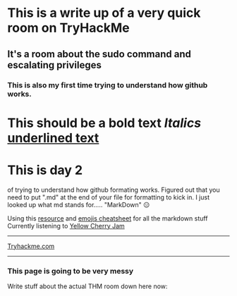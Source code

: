 # This is a write up of a very quick room on TryHackMe
## It's a room about the sudo command and escalating privileges
### This is also my first time trying to understand how github works.
**This should be a bold text**
*Italics*
<ins> underlined text </ins>
======

# This is day 2
of trying to understand how github formating works. Figured out that you need to put ".md" at the end of your file for formatting to kick in. I just looked up what md stands for..... "MarkDown" :expressionless:

Using this [resource](https://github.com/adam-p/markdown-here/wiki/markdown-cheatsheet "Cheatsheet") and [emojis cheatsheet](https://github.com/ikatyang/emoji-cheat-sheet/blob/github-actions-auto-update/README.md) for all the markdown stuff
Currently listening to [Yellow Cherry Jam](https://www.youtube.com/watch?v=jOezCfUe8Wg "Relaxing Music For Sleep & Anxiety Relief - On YouTube")

------


[Tryhackme.com](https://tryhackme.com/room/sudovulnsbypass "Sudo Security Bypass")

------
### This page is going to be very messy
Write stuff about the actual THM room down here now:
